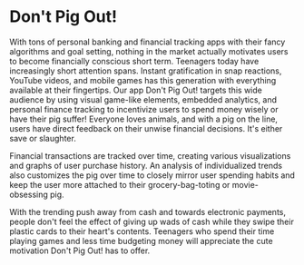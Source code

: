 # Don't Pig Out!

With tons of personal banking and financial tracking apps with their fancy algorithms and goal setting, nothing in the market actually motivates users to become financially conscious short term. Teenagers today have increasingly short attention spans. Instant gratification in snap reactions, YouTube videos, and mobile games has this generation with everything available at their fingertips. Our app Don't Pig Out! targets this wide audience by using visual game-like elements, embedded analytics, and personal finance tracking to incentivize users to spend money wisely or have their pig suffer! Everyone loves animals, and with a pig on the line, users have direct feedback on their unwise financial decisions. It's either save or slaughter.

Financial transactions are tracked over time, creating various visualizations and graphs of user purchase history. An analysis of individualized trends also customizes the pig over time to closely mirror user spending habits and keep the user more attached to their grocery-bag-toting or movie-obsessing pig.

With the trending push away from cash and towards electronic payments, people don't feel the effect of giving up wads of cash while they swipe their plastic cards to their heart's contents. Teenagers who spend their time playing games and less time budgeting money will appreciate the cute motivation Don't Pig Out! has to offer.
